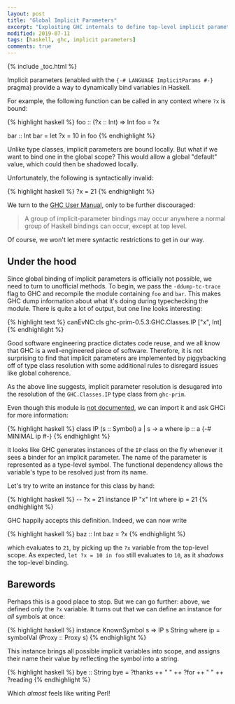 ```yaml
---
layout: post
title: "Global Implicit Parameters"
excerpt: "Exploiting GHC internals to define top-level implicit parameters."
modified: 2019-07-11
tags: [haskell, ghc, implicit parameters]
comments: true
---
```


{% include _toc.html %}

Implicit parameters (enabled with the `{-# LANGUAGE ImplicitParams #-}` pragma) provide a way to dynamically bind variables in Haskell.

For example, the following function can be called in any context where `?x` is bound:

{% highlight haskell %}
foo :: (?x :: Int) => Int
foo = ?x

bar :: Int
bar = let ?x = 10 in foo
{% endhighlight %}

Unlike type classes, implicit parameters are bound locally. But what
if we want to bind one in the global scope? This would allow a global
"default" value, which could then be shadowed locally.

Unfortunately, the following is syntactically invalid:

{% highlight haskell %}
?x = 21
{% endhighlight %}

We turn to the [GHC User Manual](https://downloads.haskell.org/~ghc/latest/docs/html/users_guide/glasgow_exts.html#implicit-parameter-bindings),
only to be further discouraged:

> A group of implicit-parameter bindings may occur anywhere a normal group of Haskell bindings can occur, except at top level.

Of course, we won't let mere syntactic restrictions to get in our way.

## Under the hood

Since global binding of implicit parameters is officially not possible,
we need to turn to unofficial methods.
To begin, we pass the `-ddump-tc-trace` flag
to GHC and recompile the module containing `foo` and `bar`.
This makes GHC dump information about what it's doing during typechecking
the module. There is quite a lot of output, but one line looks interesting:

{% highlight text %}
canEvNC:cls ghc-prim-0.5.3:GHC.Classes.IP ["x", Int]
{% endhighlight %}

Good software engineering practice dictates code reuse, and we all
know that GHC is a well-engineered piece of software. Therefore, it is
not surprising to find that implicit parameters are implemented by
piggybacking off of type class resolution with some additional rules
to disregard issues like global coherence.

As the above line suggests, implicit parameter resolution is desugared into
the resolution of the `GHC.Classes.IP` type class from `ghc-prim`.

Even though this module is [not documented](http://hackage.haskell.org/package/ghc-prim-0.5.3), we
can import it and ask GHCi for more information:

{% highlight haskell %}
class IP (s :: Symbol) a | s -> a where
  ip :: a
  {-# MINIMAL ip #-}
{% endhighlight %}

It looks like GHC generates instances of the `IP` class on the fly
whenever it sees a binder for an implicit parameter. The name
of the parameter is represented as a type-level symbol. The functional
dependency allows the variable's type to be resolved just from its name.

Let's try to write an instance for this class by hand:

{% highlight haskell %}
-- ?x = 21
instance IP "x" Int where
  ip = 21
{% endhighlight %}

GHC happily accepts this definition. Indeed, we can now write

{% highlight haskell %}
baz :: Int
baz = ?x
{% endhighlight %}

which evaluates to `21`, by picking up the `?x` variable from the
top-level scope. As expected, `let ?x = 10 in foo` still evaluates to `10`, as it
_shadows_ the top-level binding.

## Barewords

Perhaps this is a good place to stop. But we can go further:
above, we defined only the `?x` variable. It turns out
that we can define an instance for _all_ symbols at once:

{% highlight haskell %}
instance KnownSymbol s => IP s String where
  ip = symbolVal (Proxy :: Proxy s)
{% endhighlight %}

This instance brings all possible implicit variables into scope, and
assigns their name their value by reflecting the symbol into a string.

{% highlight haskell %}
bye :: String
bye = ?thanks ++ " " ++ ?for ++ " " ++ ?reading
{% endhighlight %}

Which _almost_ feels like writing Perl!
